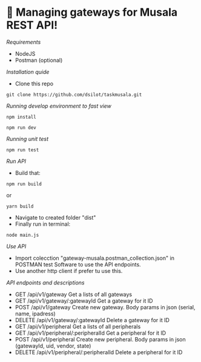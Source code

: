 # 🚀 Managing gateways for Musala REST API!

*Requirements*
- NodeJS
- Postman (optional)

*Installation quide*
- Clone this repo
```
git clone https://github.com/dsilot/taskmusala.git
```
*Running develop environment to fast view*
```
npm install
```
```
npm run dev
```
*Running unit test*
```
npm run test
```
*Run API*
- Build that:
```
npm run build
```
or
```
yarn build
```
- Navigate to created folder "dist"
- Finally run in terminal:
```
node main.js
```
*Use API*
- Import colecction "gateway-musala.postman_collection.json" in POSTMAN test Software to use the API endpoints. 
- Use another http client if prefer tu use this.

*API endpoints and descriptions*
- GET /api/v1/gateway  Get a lists of all gateways
- GET /api/v1/gateway/:gatewayId Get a gateway for it ID
- POST /api/v1/gateway Create new gateway. Body params in json (serial, name, ipadress)
- DELETE /api/v1/gateway/:gatewayId Delete a gateway for it ID
- GET /api/v1/peripheral  Get a lists of all peripherals
- GET /api/v1/peripheral/:peripheralId Get a peripheral for it ID
- POST /api/v1/peripheral Create new peripheral. Body params in json (gatewayId, uid, vendor, state)
- DELETE /api/v1/peripheral/:peripheralId Delete a peripheral for it ID
